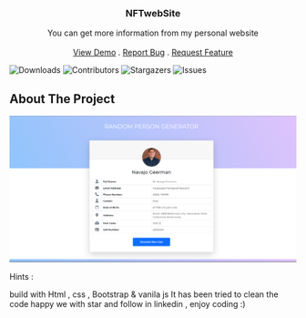 <br/>
<p align="center">
  <a href="https://arshiafarrokhi.github.io/RandomPersonGenerator/">
  </a>

  <h3 align="center">NFTwebSite</h3>

  <p align="center">
    You can get more information from my personal website
    <br/>
    <br/>
    <a href="https://arshiafarrokhi.github.io/RandomPersonGenerator">View Demo</a>
    .
    <a href="https://arshiafarrokhi.github.io/RandomPersonGenerator/issues">Report Bug</a>
    .
    <a href="https://arshiafarrokhi.github.io/RandomPersonGenerator/issues">Request Feature</a>
  </p>
</p>

![Downloads](https://img.shields.io/github/downloads/arshiafarrokhi/BitCoinLivePrice/total) ![Contributors](https://img.shields.io/github/contributors/arshiafarrokhi/BitCoinLivePrice?color=dark-green) ![Stargazers](https://img.shields.io/github/stars/arshiafarrokhi/BitCoinLivePrice?style=social) ![Issues](https://img.shields.io/github/issues/arshiafarrokhi/BitCoinLivePrice) 

## About The Project

<img src="assets\images\Untitled.png" alt="about">

Hints :

build with Html , css , Bootstrap & vanila js
It has been tried to clean the code
happy we with star and follow in linkedin , enjoy coding :)




